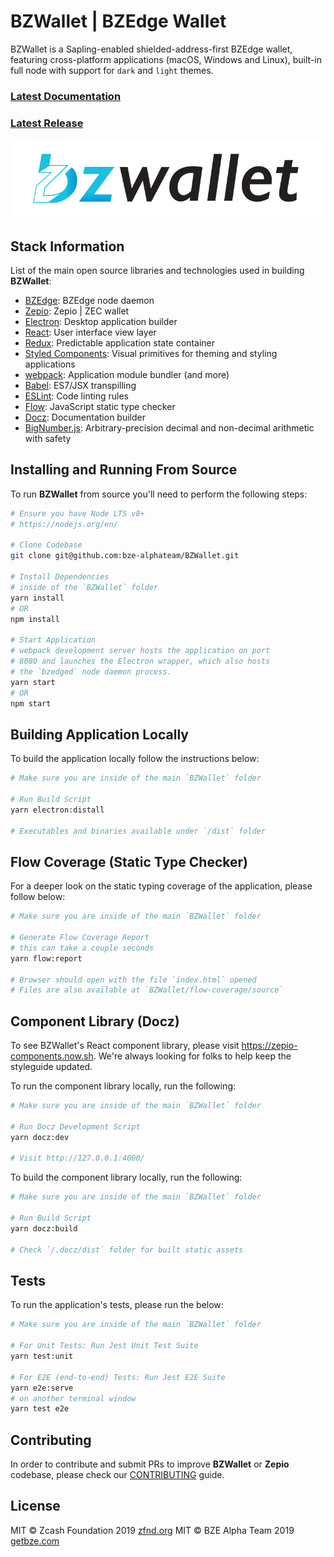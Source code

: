 # BZWallet | BZEdge Wallet

BZWallet is a Sapling-enabled shielded-address-first BZEdge wallet, featuring cross-platform applications (macOS, Windows and Linux), built-in full node with support for `dark` and `light` themes.

### [Latest Documentation](https://github.com/bze-alphateam/BZWallet/wiki)

### [Latest Release](https://github.com/bze-alphateam/BZWallet/releases)

![BZEdge Wallet](https://raw.githubusercontent.com/bze-alphateam/Official-BZEdge-Graphics/master/Digital-Web/Wallet/BZWallet_Color_Black.png)

## Stack Information

List of the main open source libraries and technologies used in building **BZWallet**:

- [BZEdge](https://github.com/bze-alphateam/bzedge): BZEdge node daemon
- [Zepio](https://github.com/ZcashFoundation/zepio): Zepio | ZEC wallet
- [Electron](https://github.com/electron/electron): Desktop application builder
- [React](https://facebook.github.io/react/): User interface view layer
- [Redux](https://redux.js.org/): Predictable application state container
- [Styled Components](https://www.styled-components.com/): Visual primitives for theming and styling applications
- [webpack](https://webpack.github.io/): Application module bundler (and more)
- [Babel](https://babeljs.io/): ES7/JSX transpilling
- [ESLint](https://eslint.org/): Code linting rules
- [Flow](https://flow.org): JavaScript static type checker
- [Docz](https://docz.site): Documentation builder
- [BigNumber.js](https://github.com/MikeMcl/bignumber.js#readme): Arbitrary-precision decimal and non-decimal arithmetic with safety

## Installing and Running From Source

To run **BZWallet** from source you'll need to perform the following steps:
```bash
# Ensure you have Node LTS v8+
# https://nodejs.org/en/

# Clone Codebase
git clone git@github.com:bze-alphateam/BZWallet.git

# Install Dependencies
# inside of the `BZWallet` folder
yarn install
# OR
npm install

# Start Application
# webpack development server hosts the application on port
# 8080 and launches the Electron wrapper, which also hosts
# the `bzedged` node daemon process.
yarn start
# OR
npm start
```

## Building Application Locally

To build the application locally follow the instructions below:
```bash
# Make sure you are inside of the main `BZWallet` folder

# Run Build Script
yarn electron:distall

# Executables and binaries available under `/dist` folder
```

## Flow Coverage (Static Type Checker)

For a deeper look on the static typing coverage of the application, please follow below:
```bash
# Make sure you are inside of the main `BZWallet` folder

# Generate Flow Coverage Report
# this can take a couple seconds
yarn flow:report

# Browser should open with the file `index.html` opened
# Files are also available at `BZWallet/flow-coverage/source`
```

## Component Library (Docz)

To see BZWallet's React component library, please visit https://zepio-components.now.sh. We're always looking for folks to help keep the styleguide updated.

To run the component library locally, run the following:
```bash
# Make sure you are inside of the main `BZWallet` folder

# Run Docz Development Script
yarn docz:dev

# Visit http://127.0.0.1:4000/
```

To build the component library locally, run the following:
```bash
# Make sure you are inside of the main `BZWallet` folder

# Run Build Script
yarn docz:build

# Check `/.docz/dist` folder for built static assets
```

## Tests

To run the application's tests, please run the below:
```bash
# Make sure you are inside of the main `BZWallet` folder

# For Unit Tests: Run Jest Unit Test Suite
yarn test:unit

# For E2E (end-to-end) Tests: Run Jest E2E Suite
yarn e2e:serve
# on another terminal window
yarn test e2e
```

## Contributing

In order to contribute and submit PRs to improve **BZWallet** or **Zepio** codebase, please check our [CONTRIBUTING](https://github.com/bze-alphateam/BZWallet/blob/master/CONTRIBUTING.md) guide.

## License

MIT © Zcash Foundation 2019 [zfnd.org](zfnd.org)
MIT © BZE Alpha Team 2019 [getbze.com](getbze.com)
